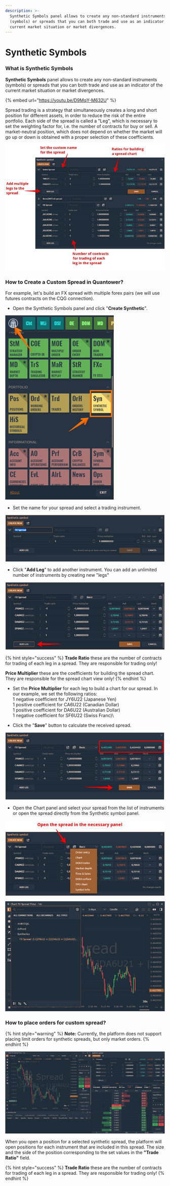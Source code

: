 ```yaml
---
description: >-
  Synthetic Symbols panel allows to create any non-standard instruments
  (symbols) or spreads that you can both trade and use as an indicator of the
  current market situation or market divergences.
---
```


# Synthetic Symbols

### What is Synthetic Symbols

**Synthetic Symbols** panel allows to create any non-standard instruments (symbols) or spreads that you can both trade and use as an indicator of the current market situation or market divergences.

{% embed url="https://youtu.be/D9MqY-M632U" %}

Spread trading is a strategy that simultaneously creates a long and short position for different assets, in order to reduce the risk of the entire portfolio. Each side of the spread is called a "Leg", which is necessary to set the weighting factor for, i.e. the number of contracts for buy or sell. A market-neutral position, which does not depend on whether the market will go up or down is obtained with a proper selection of these coefficients.

![General view of Synthetic Symbols in Quantower platform](../.gitbook/assets/synthetic-symbol-2021-06-21-18.53.16.png)

### How to Create a Custom Spread in Quantower?

For example, let's build an FX spread with multiple forex pairs (we will use futures contracts on the CQG connection).

* Open the Synthetic Symbols panel and click "**Create Synthetic**".

![](<../.gitbook/assets/image (245).png>)

* Set the name for your spread and select a trading instrument.

![](<../.gitbook/assets/image (260).png>)

* Click "**Add Leg**" to add another instrument. You can add an unlimited number of instruments by creating new "legs"

![Click "Add Leg" to add another instrument for Synthetic symbol](<../.gitbook/assets/image (356) (1).png>)

{% hint style="success" %}
**Trade Ratio** these are the number of contracts for trading of each leg in a spread. They are responsible for trading only!

**Price Multiplier** these are the coefficients for building the spread chart. They are responsible for the spread chart view only!
{% endhint %}

* Set the **Price Multiplier** for each leg to build a chart for our spread. In our example, we set the following ratios:\
  &#x20; 1 negative coefficient for JY6U22 (Japanese Yen) \
  &#x20; 1 positive coefficient for CA6U22 (Canadian Dollar)\
  &#x20; 1 positive coefficient for DA6U22 (Australian Dollar)\
  &#x20; 1 negative coefficient for SF6U22 (Swiss Franc)\

* Click the "**Save**" button to calculate the received spread.

![](<../.gitbook/assets/image (357) (1) (1).png>)

* Open the Chart panel and select your spread from the list of instruments or open the spread directly from the Synthetic symbol panel.

![Open the spread in the desired panel](<../.gitbook/assets/image (355).png>)

![FX Spread of multiple forex pairs](<../.gitbook/assets/image (256).png>)

### How to place orders for custom spread?

{% hint style="warning" %}
**Note:** Currently, the platform does not support placing limit orders for synthetic spreads, but only market orders.
{% endhint %}

![](../.gitbook/assets/synthetic-placing-orders.gif)

When you open a position for a selected synthetic spread, the platform will open positions for each instrument that are included in this spread. The size and the side of the position corresponding to the set values in the **"Trade Ratio"** field.

{% hint style="success" %}
**Trade Ratio** these are the number of contracts for trading of each leg in a spread. They are responsible for trading only!
{% endhint %}

